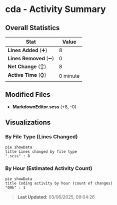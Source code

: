 # cda - Activity Summary 

## Overall Statistics

| Stat                   | Value                                                             |
| ---------------------- | ----------------------------------------------------------------- |
| **Lines Added** (➕)   | 8                                          |
| **Lines Removed** (➖) | 0                                        |
| **Net Change** (↕)    | 8                |
| **Active Time** (⌚)   | 0 minute |


## Modified Files
- **MarkdownEditor.scss** (+8, -0)

## Visualizations

### By File Type (Lines Changed)

```mermaid
pie showData
title Lines changed by file type
".scss" : 8
```

### By Hour (Estimated Activity Count)

```mermaid
pie showData
title Coding activity by hour (count of changes)
"09h" : 1
```


> **Last Updated:** 03/06/2025, 09:04:26